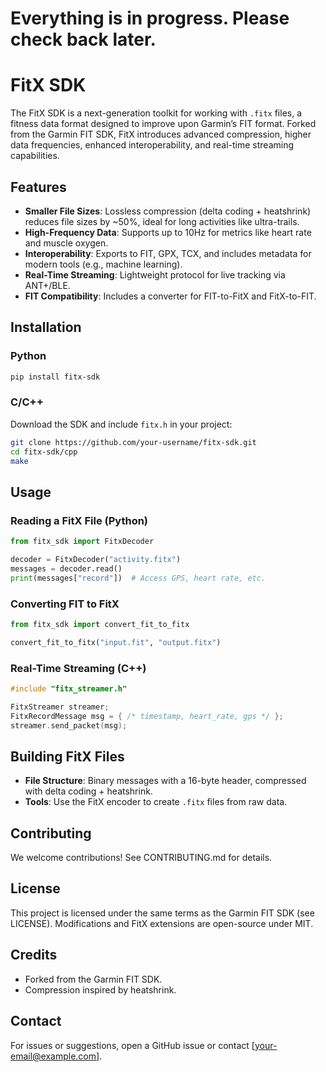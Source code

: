 # Everything is in progress. Please check back later.

# FitX SDK

The FitX SDK is a next-generation toolkit for working with `.fitx` files, a fitness data format designed to improve upon Garmin’s FIT format. Forked from the Garmin FIT SDK, FitX introduces advanced compression, higher data frequencies, enhanced interoperability, and real-time streaming capabilities.

## Features

- **Smaller File Sizes**: Lossless compression (delta coding + heatshrink) reduces file sizes by \~50%, ideal for long activities like ultra-trails.
- **High-Frequency Data**: Supports up to 10Hz for metrics like heart rate and muscle oxygen.
- **Interoperability**: Exports to FIT, GPX, TCX, and includes metadata for modern tools (e.g., machine learning).
- **Real-Time Streaming**: Lightweight protocol for live tracking via ANT+/BLE.
- **FIT Compatibility**: Includes a converter for FIT-to-FitX and FitX-to-FIT.

## Installation

### Python

```bash
pip install fitx-sdk
```

### C/C++

Download the SDK and include `fitx.h` in your project:

```bash
git clone https://github.com/your-username/fitx-sdk.git
cd fitx-sdk/cpp
make
```

## Usage

### Reading a FitX File (Python)

```python
from fitx_sdk import FitxDecoder

decoder = FitxDecoder("activity.fitx")
messages = decoder.read()
print(messages["record"])  # Access GPS, heart rate, etc.
```

### Converting FIT to FitX

```python
from fitx_sdk import convert_fit_to_fitx

convert_fit_to_fitx("input.fit", "output.fitx")
```

### Real-Time Streaming (C++)

```cpp
#include "fitx_streamer.h"

FitxStreamer streamer;
FitxRecordMessage msg = { /* timestamp, heart_rate, gps */ };
streamer.send_packet(msg);
```

## Building FitX Files

- **File Structure**: Binary messages with a 16-byte header, compressed with delta coding + heatshrink.
- **Tools**: Use the FitX encoder to create `.fitx` files from raw data.

## Contributing

We welcome contributions! See CONTRIBUTING.md for details.

## License

This project is licensed under the same terms as the Garmin FIT SDK (see LICENSE). Modifications and FitX extensions are open-source under MIT.

## Credits

- Forked from the Garmin FIT SDK.
- Compression inspired by heatshrink.

## Contact

For issues or suggestions, open a GitHub issue or contact \[your-email@example.com\].
